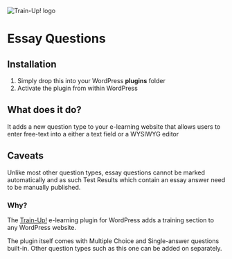 ![Train-Up! logo](http://wptrainup.co.uk/wp-content/themes/wptrainup_v2/img/@2x/logo2.png "Title")


# Essay Questions

## Installation

1. Simply drop this into your WordPress __plugins__ folder
2. Activate the plugin from within WordPress

## What does it do?

It adds a new question type to your e-learning website that allows users to enter free-text into a either a text field or a WYSIWYG editor

## Caveats

Unlike most other question types, essay questions cannot be marked automatically and as such Test Results which contain an essay answer need to be manually published.


### Why?

The [Train-Up!](wptrainup.co.uk) e-learning plugin for WordPress adds a training section to any WordPress website. 

The plugin itself comes with Multiple Choice and Single-answer questions built-in. Other question types such as this one can be added on separately.